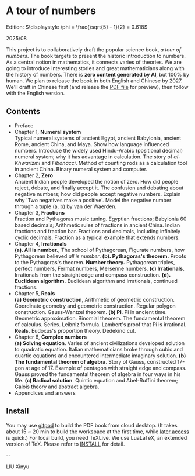 A tour of numbers
====

Edition: $\displaystyle \phi = \frac{\sqrt{5} - 1}{2} = 0.618$

2025/08

This project is to collaboratively draft the popular science book, _a tour of numbers_. The book targets to present the historic introduction to numbers. As a central notion in mathematics, it connects varies of theories. We are going to introduce interesting stories and great mathematicians along with the history of numbers. There is **zero content generated by AI**, but 100% by human. We plan to release the book in both English and Chinese by 2027. We'll draft in Chinese first (and release the [PDF file](https://github.com/user-attachments/files/21557361/amathtour-zh-cn.pdf) for preview), then follow with the English version.

Contents
--------

- Preface
- Chapter 1, **Numeral system** \
    Typical numeral systems of ancient Egypt, ancient Babylonia, ancient Rome, ancient China, and Maya. Show how language influenced numbers. Introduce the widely used Hindu-Arabic (positional decimal) numeral system; why it has advantage in calculation. The story of _al-Khwarizmi_ and _Fibonacci_. Method of counting rods as a calculation tool in ancient China. Binary numeral system and computer.
- Chapter 2, **Zero** \
  Ancient Indian people developed the notion of zero. How did people reject, debate, and finally accept it. The confusion and debating about negative numbers; how did people accept negative numbers. Explain why 'Two negatives make a positive'. Model the negative number through a tuple (a, b) by van der Waerden.
- Chapter 3, **Fractions** \
  Fraction and Pythagoras music tuning. Egyptian fractions; Babylonia 60 based decimals; Arithmetic rules of fractions in ancient China. Indian fractions and fraction bar. Fractions and decimals, including infinitely cyclic decimals. Fraction as a typical example that extends numbers.
- Chapter 4, **Irrationals** \
  **(a). All is number.**, The school of Pythagorean, Figurate numbers, how Pythagorean believed _all is number_. **(b). Pythagoras's theorem.** Proofs to the Pythagoras's theorem. **Number theory.** Pythagorean triples, perfect numbers, Fermat numbers, Mersenne numbers. **(c) Irrationals.** Irrationals from the straight edge and compass construction. **(d). Euclidean algorithm.** Euclidean algorithm and irrationals, continued fractions.
- Chapter 5, **Reals** \
  **(a) Geometric construction**, Arithmetic of geometric construction. Coordinate geometry and geometric construction. Regular polygon construction. Gauss-Wantzel theorem. **(b) Pi**. Pi in ancient time. Geometric approximation. Binomial theorem. The fundamental theorem of calculus. Series. Leibniz formula. Lambert's proof that Pi is irrational. **Reals.** Eudoxus's proportion theory. Dedekind cut.
- Chapter 6, **Complex numbers** \
  **(a) Solving equation**. Varies of ancient civilizations developed solution to quadratic equation. Italian mathematicians broke through cubic and quartic equations and encountered intermediate imaginary solution. **(b) The fundamental theorem of algebra**. Story of Gauss, constructed 17-gon at age of 17. Example of pentagon with straight edge and compass. Gauss proved the fundamental theorem of algebra in four ways in his life. **(c) Radical solution**. Quintic equation and Abel-Ruffini theorem; Galois theory and abstract algebra.
- Appendices and answers

Install
--------

You may use [gitpod](https://gitpod.io/#https://github.com/liuxinyu95/algoxy) to build the PDF book from cloud desktop. (It takes about 15 ~ 20 min to build the workspace at the first time, while [later access](https://gitpod.io/workspaces) is quick.) For local build, you need TeXLive. We use LuaLaTeX, an extended version of TeX. Please refer to [INSTALL](https://github.com/liuxinyu95/amathtour/blob/main/INSTALL.md) for detail.

--

LIU Xinyu
